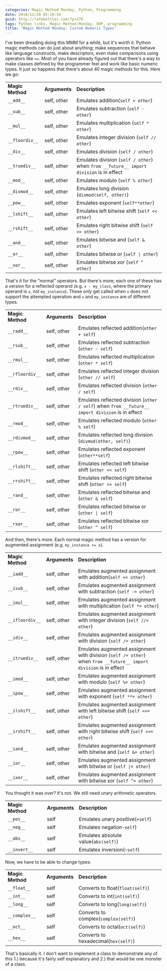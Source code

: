 ```yaml
---
categories: Magic Method Monday, Python, Programming
date: 2010/12/20 05:19:54
guid: http://rafekettler.com/?p=176
tags: Python links, Magic-Method-Monday, OOP, programming
title: 'Magic Method Monday: Custom Numeric Types'
---
```

I've been dreading doing this MMM for a while, but it's worth it. Python magic methods can do just about anything; make sequences that behave like language constructs, make descriptors, even make comparisons using operators like `==`. Most of you have already figured out that there's a way to make classes defined by the programmer feel and work like basic numeric types. It just so happens that there's about 40 magic methods for this. Here we go:

<table>
<tr><td><strong>Magic Method</strong></td><td><strong>Arguments</strong></td><td><strong>Description</strong></td></tr>
<tr><td><code>__add__</code></td><td>self, other</td><td>Emulates addition(<code>self + other</code>)</td></tr>
<tr><td><code>__sub__</code></td><td>self, other</td><td>Emulates subtraction (<code>self - other</code>)</td></tr>
<tr><td><code>__mul__</code></td><td>self, other</td><td>Emulates multiplication (<code>self * other</code>)</td></tr>
<tr><td><code>__floordiv__</code></td><td>self, other</td><td>Emulates integer division (<code>self // other</code>)</td></tr>
<tr><td><code>__div__</code></td><td>self, other</td><td>Emulates division (<code>self / other</code>)</td></tr>
<tr><td><code>__truediv__</code></td><td>self, other</td><td>Emulates division (<code>self / other</code>) when <code>from __future__ import division</code> is in effect</td></tr>
<tr><td><code>__mod__</code></td><td>self, other</td><td>Emulates modulo (<code>self % other</code>)</td></tr>
<tr><td><code>__divmod__</code></td><td>self, other</td><td>Emulates long division (<code>divmod(self, other)</code>)</td></tr>
<tr><td><code>__pow__</code></td><td>self, other</td><td>Emulates exponent (<code>self**other</code>)</td></tr>
<tr><td><code>__lshift__</code></td><td>self, other</td><td>Emulates left bitwise shift (<code>self << other</code>)</td></tr>
<tr><td><code>__rshift__</code></td><td>self, other</td><td>Emulates right bitwise shift (<code>self >> other</code>)</td></tr>
<tr><td><code>__and__</code></td><td>self, other</td><td>Emulates bitwise and (<code>self & other</code>)</td></tr>
<tr><td><code>__or__</code></td><td>self, other</td><td>Emulates bitwise or (<code>self | other</code>)</td></tr>
<tr><td><code>__xor__</code></td><td>self, other</td><td>Emulates bitwise xor (<code>self ^ other</code>)</td></tr>
</table>

That's it for the "normal" operators. But there's more; each one of these has a version for a reflected operand (e.g. `x - my_class`, where the primary operand is `x`, not `my_instance`). These only get called when `x` does not support the attempted operation and `x` and `my_instance` are of different types.

<table>
<tr><td><strong>Magic Method</strong></td><td><strong>Arguments</strong></td><td><strong>Description</strong></td></tr>
<tr><td><code>__radd__</code></td><td>self, other</td><td>Emulates reflected addition(<code>other + self</code>)</td></tr>
<tr><td><code>__rsub__</code></td><td>self, other</td><td>Emulates reflected subtraction (<code>other - self</code>)</td></tr>
<tr><td><code>__rmul__</code></td><td>self, other</td><td>Emulates reflected multiplication (<code>other * self</code>)</td></tr>
<tr><td><code>__rfloordiv__</code></td><td>self, other</td><td>Emulates reflected integer division (<code>other // self</code>)</td></tr>
<tr><td><code>__rdiv__</code></td><td>self, other</td><td>Emulates reflected division (<code>other / self</code>)</td></tr>
<tr><td><code>__rtruediv__</code></td><td>self, other</td><td>Emulates reflected division (<code>other / self</code>) when <code>from __future__ import division</code> is in effect</td></tr>
<tr><td><code>__rmod__</code></td><td>self, other</td><td>Emulates reflected modulo (<code>other % self</code>)</td></tr>
<tr><td><code>__rdivmod__</code></td><td>self, other</td><td>Emulates reflected long division (<code>divmod(other, self)</code>)</td></tr>
<tr><td><code>__rpow__</code></td><td>self, other</td><td>Emulates reflected exponent (<code>other**self</code>)</td></tr>
<tr><td><code>__rlshift__</code></td><td>self, other</td><td>Emulates reflected left bitwise shift (<code>other << self</code>)</td></tr>
<tr><td><code>__rrshift__</code></td><td>self, other</td><td>Emulates reflected right bitwise shift (<code>other >> self</code>)</td></tr>
<tr><td><code>__rand__</code></td><td>self, other</td><td>Emulates reflected bitwise and (<code>other & self</code>)</td></tr>
<tr><td><code>__ror__</code></td><td>self, other</td><td>Emulates reflected bitwise or (<code>other | self</code>)</td></tr>
<tr><td><code>__rxor__</code></td><td>self, other</td><td>Emulates reflected bitwise xor (<code>other ^ self</code>)</td></tr>
</table>

And then, there's more. Each normal magic method has a version for augmented assignment (e.g. `my_instance += x`).

<table>
<tr><td><strong>Magic Method</strong></td><td><strong>Arguments</strong></td><td><strong>Description</strong></td></tr>
<tr><td><code>__iadd__</code></td><td>self, other</td><td>Emulates augmented assignment with addition(<code>self += other</code>)</td></tr>
<tr><td><code>__isub__</code></td><td>self, other</td><td>Emulates augmented assignment with subtraction (<code>self -= other</code>)</td></tr>
<tr><td><code>__imul__</code></td><td>self, other</td><td>Emulates augmented assignment with multiplication (<code>self *= other</code>)</td></tr>
<tr><td><code>__ifloordiv__</code></td><td>self, other</td><td>Emulates augmented assignment with integer division (<code>self //= other</code>)</td></tr>
<tr><td><code>__idiv__</code></td><td>self, other</td><td>Emulates augmented assignment with division (<code>self /= other</code>)</td></tr>
<tr><td><code>__itruediv__</code></td><td>self, other</td><td>Emulates augmented assignment with division (<code>self /= other</code>) when <code>from __future__ import division</code> is in effect</td></tr>
<tr><td><code>__imod__</code></td><td>self, other</td><td>Emulates augmented assignment with modulo (<code>self %= other</code>)</td></tr>
<tr><td><code>__ipow__</code></td><td>self, other</td><td>Emulates augmented assignment with exponent (<code>self **= other</code>)</td></tr>
<tr><td><code>__ilshift__</code></td><td>self, other</td><td>Emulates augmented assignment with left bitwise shift (<code>self <<= other</code>)</td></tr>
<tr><td><code>__irshift__</code></td><td>self, other</td><td>Emulates augmented assignment with right bitwise shift (<code>self >>= other</code>)</td></tr>
<tr><td><code>__iand__</code></td><td>self, other</td><td>Emulates augmented assignment with bitwise and (<code>self &= other</code>)</td></tr>
<tr><td><code>__ior__</code></td><td>self, other</td><td>Emulates augmented assignment with bitwise or (<code>self |= other</code>)</td></tr>
<tr><td><code>__ixor__</code></td><td>self, other</td><td>Emulates augmented assignment with bitwise xor (<code>self ^= other</code>)</td></tr>
</table>

You thought it was over? It's not. We still need unary arithmetic operators.

<table>
<tr><td><strong>Magic Method</strong></td><td><strong>Arguments</strong></td><td><strong>Description</strong></td></tr>
<tr><td><code>__pos__</code></td><td>self</td><td>Emulates unary positive(<code>+self</code>)</td></tr>
<tr><td><code>__neg__</code></td><td>self</td><td>Emulates negation<code>-self</code>)</td></tr>
<tr><td><code>__abs__</code></td><td>self</td><td>Emulates absolute value(<code>abs(self)</code>)</td></tr>
<tr><td><code>__invert__</code></td><td>self</td><td>Emulates inversion(<code>~self</code>)</td></tr>
</table>

Now, we have to be able to change types:

<table>
<tr><td><strong>Magic Method</strong></td><td><strong>Arguments</strong></td><td><strong>Description</strong></td></tr>
<tr><td><code>__float__</code></td><td>self</td><td>Converts to float(<code>float(self)</code>)</td></tr>
<tr><td><code>__int__</code></td><td>self</td><td>Converts to int(<code>int(self)</code>)</td></tr>
<tr><td><code>__long__</code></td><td>self</td><td>Converts to long(<code>long(self)</code>)</td></tr>
<tr><td><code>__complex__</code></td><td>self</td><td>Converts to complex(<code>complex(self)</code>)</td></tr>
<tr><td><code>__oct__</code></td><td>self</td><td>Converts to octal(<code>oct(self)</code>)</td></tr>
<tr><td><code>__hex__</code></td><td>self</td><td>Converts to hexadecimal(<code>hex(self)</code>)</td></tr>
</table>

That's basically it. I don't want to implement a class to demonstrate any of this 1.) because it's fairly self explanatory and 2.) that would be one monster of a class.

